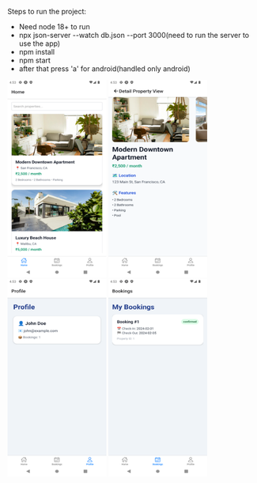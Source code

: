 Steps to run the project:
- Need node 18+ to run
- npx json-server --watch db.json --port 3000(need to run the server to use the app)
- npm install
- npm start
- after that press 'a' for android(handled only android)


<img src="screenshots/ListView.png" alt="App Screenshot_1" width="200" height="400" /> <img src="screenshots/DetailView.png" alt="App Screenshot_2" width="200" height="400" />
<img src="screenshots/Profile.png" alt="App Screenshot_3" width="200" height="400" /> <img src="screenshots/BookingScreen.png" alt="App Screenshot_4" width="200" height="400" />

